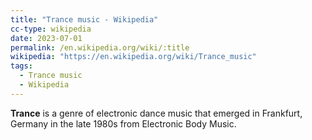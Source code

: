 ```yaml
---
title: "Trance music - Wikipedia"
cc-type: wikipedia
date: 2023-07-01
permalink: /en.wikipedia.org/wiki/:title
wikipedia: "https://en.wikipedia.org/wiki/Trance_music"
tags:
  - Trance music
  - Wikipedia
---
```

**Trance** is a genre of electronic dance music that emerged in Frankfurt, Germany in the late 1980s from Electronic Body Music.